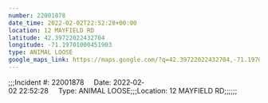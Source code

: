 ```yaml
---
number: 22001878
date_time: 2022-02-02T22:52:28+00:00
location: 12 MAYFIELD RD
latitude: 42.39722022432704
longitude: -71.19701000451903
type: ANIMAL LOOSE
google_maps_link: https://maps.google.com/?q=42.39722022432704,-71.19701000451903
---
```


;;;Incident #: 22001878     Date: 2022‐02‐02 22:52:28     Type: ANIMAL LOOSE;;;Location: 12 MAYFIELD RD;;;;;;
